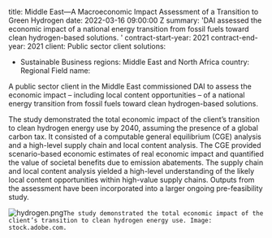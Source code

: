 
title: Middle East—A Macroeconomic Impact Assessment of a Transition to Green Hydrogen
date: 2022-03-16 09:00:00 Z
summary: 'DAI assessed the economic impact of a national energy transition from fossil
  fuels toward clean hydrogen-based solutions. '
contract-start-year: 2021
contract-end-year: 2021
client: Public sector client
solutions:
- Sustainable Business
regions: Middle East and North Africa
country: Regional
Field name:


A public sector client in the Middle East commissioned DAI to assess the economic impact – including local content opportunities – of a national energy transition from fossil fuels toward clean hydrogen-based solutions.

The study demonstrated the total economic impact of the client’s transition to clean hydrogen energy use by 2040, assuming the presence of a global carbon tax. It consisted of a computable general equilibrium (CGE) analysis and a high-level supply chain and local content analysis. The CGE provided scenario-based economic estimates of real economic impact and quantified the value of societal benefits due to emission abatements. The supply chain and local content analysis yielded a high-level understanding of the likely local content opportunities within high-value supply chains. Outputs from the assessment have been incorporated into a larger ongoing pre-feasibility study.

![hydrogen.png](/uploads/hydrogen.png)`The study demonstrated the total economic impact of the client’s transition to clean hydrogen energy use. Image: stock.adobe.com.`

